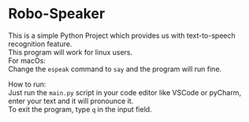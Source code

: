 # Robo-Speaker
This is a simple Python Project which provides us with text-to-speech recognition feature.<br>
This program will work for linux users.<br>
For macOs:<br>
  Change the ```espeak``` command to ```say``` and the program will run fine.<br>

How to run:<br>
Just run the ```main.py``` script in your code editor like VSCode or pyCharm, enter your text and it will pronounce it.<br>
To exit the program, type ```q``` in the input field.<br>

  
